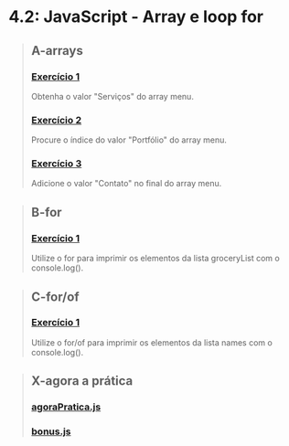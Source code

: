 # 4.2: JavaScript - Array e loop for

> ## A-arrays
> 
> ### [Exercício 1](A-arrays/oValorServico.js)
> Obtenha o valor "Serviços" do array menu.
> 
> ### [Exercício 2](A-arrays/indiceNoMenu.js)
> Procure o índice do valor "Portfólio" do array menu.
> 
> ### [Exercício 3](A-arrays/adicionaContato.js)
> Adicione o valor "Contato" no final do array menu.

> ## B-for
>
> ### [Exercício 1](B-for/listaDeCompras.js)
> Utilize o for para imprimir os elementos da lista groceryList com o console.log().

> ## C-for/of
> 
> ### [Exercício 1](C-for-of/nomesNaLista.js)
> Utilize o for/of para imprimir os elementos da lista names com o console.log().

> ## X-agora a prática
> 
> ### [agoraPratica.js](X-agora-a-pratica/agoraPratica.js)
> 
> ### [bonus.js](X-agora-a-pratica/bonus.js)